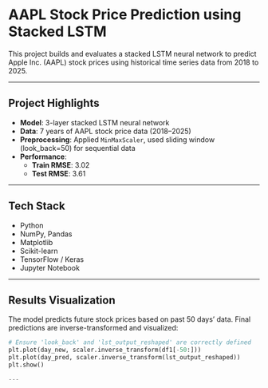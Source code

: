 # AAPL Stock Price Prediction using Stacked LSTM

This project builds and evaluates a stacked LSTM neural network to predict Apple Inc. (AAPL) stock prices using historical time series data from 2018 to 2025.

---

## Project Highlights

- **Model**: 3-layer stacked LSTM neural network
- **Data**: 7 years of AAPL stock price data (2018–2025)
- **Preprocessing**: Applied `MinMaxScaler`, used sliding window (look_back=50) for sequential data
- **Performance**:
  - **Train RMSE**: 3.02
  - **Test RMSE**: 3.61

---

## Tech Stack

- Python
- NumPy, Pandas
- Matplotlib
- Scikit-learn
- TensorFlow / Keras
- Jupyter Notebook

---

## Results Visualization

The model predicts future stock prices based on past 50 days’ data. Final predictions are inverse-transformed and visualized:

```python
# Ensure 'look_back' and 'lst_output_reshaped' are correctly defined
plt.plot(day_new, scaler.inverse_transform(df1[-50:]))
plt.plot(day_pred, scaler.inverse_transform(lst_output_reshaped))
plt.show()

---


